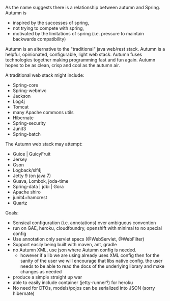 As the name suggests there is a relationship between autumn and Spring. Autumn is
 * inspired by the successes of spring,
 * not trying to compete with spring,
 * motivated by the limitations of spring (i.e. pressure to maintain backwards compatibility)

Autumn is an alternative to the "traditional" java web/rest stack. Autumn is a helpful, opinionated, configurable, light web stack. Autumn fuses technologies together making programming fast and fun again. Autumn hopes to be as clean, crisp and cool as the autumn air.

A traditional web stack might include:
  * Spring-core
  * Spring-webmvc
  * Jackson
  * Log4j
  * Tomcat
  * many Apache commons utils
  * Hibernate
  * Spring-security
  * Junit3
  * Spring-batch

The Autumn web stack may attempt:
  * Guice | GuicyFruit
  * Jersey
  * Gson
  * Logback/slf4j
  * Jetty 9 (on java 7)
  * Guava, Lombok, joda-time
  * Spring-data | jdbi | Gora 
  * Apache shiro
  * junit4+hamcrest
  * Quartz

Goals:
  * Sensical configuration (i.e. annotations) over ambiguous convention
  * run on GAE, heroku, cloudfoundry, openshift with minimal to no special config
  * Use annotation only servlet specs (@WebServlet, @WebFilter)
  * Support easily being built with maven, ant, gradle
  * no Autumn XML, use json where Autumn config is needed. 
    * however if a lib we are using already uses XML config then for the sanity of the user we will encourage that libs native config. the user needs to be able to read the docs of the underlying library and make changes as needed
  * produce a simple straight up war
  * able to easily include container (jetty-runner?) for heroku
  * No need for DTOs, models/pojos can be serialized into JSON (sorry hibernate)

